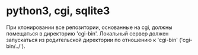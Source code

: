 # python3, cgi, sqlite3

При клонировании все репозитории, основанные на cgi, должны помещаться в директорию 'cgi-bin'. 
Локальный сервер должен запускаться из родительской директории по отношению к 'cgi-bin' ('cgi-bin/../').

